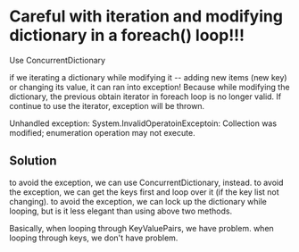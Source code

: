 Careful with iteration and modifying dictionary in a foreach() loop!!!
====

Use ConcurrentDictionary

if we iterating a dictionary while modifying it -- adding new items (new key) or changing its value, it can ran into exception! Because while modifying the dictionary, the previous obtain iterator in foreach loop is no longer valid. If continue to use the iterator, exception will be thrown.

Unhandled exception: System.InvalidOperatoinExceptoin: Collection was modified; enumeration operation may not execute.

Solution
----

to avoid the exception, we can use ConcurrentDictionary, instead.
to avoid the exception, we can get the keys first and loop over it (if the
key list not changing).
to avoid the exception, we can lock up the dictionary while looping, but
is it less elegant than using above two methods.

Basically, when looping through KeyValuePairs, we have problem. when looping through keys, we don't have problem.
